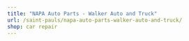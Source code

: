 ```yaml
---
title: "NAPA Auto Parts - Walker Auto and Truck"
url: /saint-pauls/napa-auto-parts-walker-auto-and-truck/
shop: car repair
---
```

